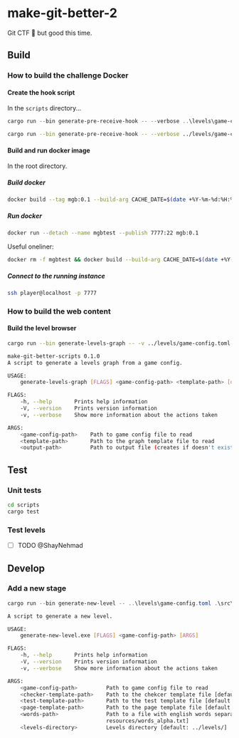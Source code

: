 # make-git-better-2

Git CTF 🚩 but good this time.

## Build

### How to build the challenge Docker

#### Create the hook script

In the `scripts` directory...

```powershell powershell
cargo run --bin generate-pre-receive-hook -- --verbose ..\levels\game-config.toml .\src\bin\templates\hook.tmpl
```

```sh sh
cargo run --bin generate-pre-receive-hook -- --verbose ../levels/game-config.toml src/bin/templates/hook.tmpl
```

#### Build and run docker image

In the root directory.

##### Build docker

```sh
docker build --tag mgb:0.1 --build-arg CACHE_DATE=$(date +%Y-%m-%d:%H:%M:%S) .
```

##### Run docker

```sh
docker run --detach --name mgbtest --publish 7777:22 mgb:0.1
```

Useful oneliner:

```sh sh
docker rm -f mgbtest && docker build --build-arg CACHE_DATE=$(date +%Y-%m-%d:%H:%M:%S) --tag mgb:0.1 . && docker run --detach --name mgbtest --publish 7777:22 mgb:0.1
```

##### Connect to the running instance

```sh
ssh player@localhost -p 7777
```

### How to build the web content

#### Build the level browser

```sh
cargo run --bin generate-levels-graph -- -v ../levels/game-config.toml src/bin/templates/graph.tmpl
```

```sh
make-git-better-scripts 0.1.0
A script to generate a levels graph from a game config.

USAGE:
    generate-levels-graph [FLAGS] <game-config-path> <template-path> [output-path]

FLAGS:
    -h, --help       Prints help information
    -V, --version    Prints version information
    -v, --verbose    Show more information about the actions taken

ARGS:
    <game-config-path>    Path to game config file to read
    <template-path>       Path to the graph template file to read
    <output-path>         Path to output file (creates if doesn't exist) [default: output/levelgraph.html]
```

## Test

### Unit tests

```sh
cd scripts
cargo test
```

### Test levels

- [ ] TODO @ShayNehmad

## Develop

### Add a new stage

```powershell powershell
cargo run --bin generate-new-level -- ..\levels\game-config.toml .\src\bin\templates\level_checker.tmpl .\src\bin\templates\level_test.tmpl .\src\bin\templates\level_page.tmpl .\src\bin\resources\words_alpha.txt ..\levels\ -v
```

```sh
A script to generate a new level.

USAGE:
    generate-new-level.exe [FLAGS] <game-config-path> [ARGS]

FLAGS:
    -h, --help       Prints help information
    -V, --version    Prints version information
    -v, --verbose    Show more information about the actions taken

ARGS:
    <game-config-path>         Path to game config file to read
    <checker-template-path>    Path to the chekcer template file [default: templates/level_checker.tmpl]
    <test-template-path>       Path to the test template file [default: templates/level_test.tmpl]
    <page-template-path>       Path to the page template file [default: templates/level_page.tmpl]
    <words-path>               Path to a file with english words separated by newline [default:
                               resources/words_alpha.txt]
    <levels-directory>         Levels directory [default: ../levels/]
```

